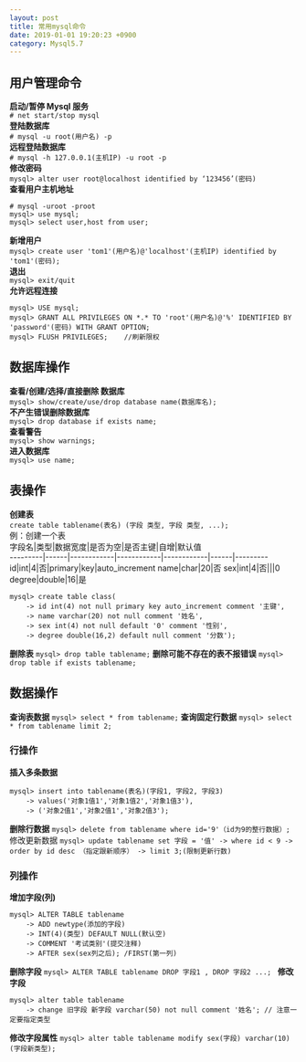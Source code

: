 ```yaml
---
layout: post
title: 常用mysql命令
date: 2019-01-01 19:20:23 +0900
category: Mysql5.7
---
```

## 用户管理命令 
**启动/暂停 Mysql 服务**  
`# net start/stop mysql `  
**登陆数据库**  
`# mysql -u root(用户名) -p`   
**远程登陆数据库**  
`# mysql -h 127.0.0.1(主机IP) -u root -p `  
**修改密码**  
`mysql> alter user root@localhost identified by ‘123456’(密码)`  
**查看用户主机地址**  
```
# mysql -uroot -proot
mysql> use mysql;
mysql> select user,host from user;	
```
**新增用户**  
`mysql> create user 'tom1'(用户名)@'localhost'(主机IP) identified by 'tom1'(密码);`  
**退出**  
`mysql> exit/quit`  
**允许远程连接**  
```
mysql> USE mysql;
mysql> GRANT ALL PRIVILEGES ON *.* TO 'root'(用户名)@'%' IDENTIFIED BY 'password'(密码) WITH GRANT OPTION;
mysql> FLUSH PRIVILEGES;    //刷新限权
```

## 数据库操作
**查看/创建/选择/直接删除 数据库**  
`mysql> show/create/use/drop database name(数据库名); `  
**不产生错误删除数据库**  
`mysql> drop database if exists name;`  
**查看警告**  
`mysql> show warnings;`  
**进入数据库**  
`mysql> use name;`  
  
## 表操作
**创建表**  
`create table tablename(表名) (字段 类型, 字段 类型, ...);`  
 例：创建一个表  
字段名|类型|数据宽度|是否为空|是否主键|自增|默认值  
---------|------|------------|------------|------------|------|---------
id|int|4|否|primary|key|auto_increment
name|char|20|否
sex|int|4|否|||0
degree|double|16|是	

```
mysql> create table class(
    -> id int(4) not null primary key auto_increment comment '主键',
    -> name varchar(20) not null comment '姓名',
    -> sex int(4) not null default '0' comment '性别',
    -> degree double(16,2) default null comment '分数');
```
**删除表**
`mysql> drop table tablename;`
**删除可能不存在的表不报错误**
`mysql> drop table if exists tablename;`
## 数据操作
**查询表数据**
`mysql> select * from tablename;`
**查询固定行数据**
`mysql> select * from tablename limit 2;`
### 行操作
**插入多条数据**
```
mysql> insert into tablename(表名)(字段1, 字段2, 字段3) 
	-> values('对象1值1','对象1值2','对象1值3'),
	-> ('对象2值1','对象2值1','对象2值3');
```
**删除行数据**
`mysql> delete from tablename where id='9'（id为9的整行数据）;`
修改更新数据
	```
	mysql> update tablename set 字段 = '值'
    -> where id < 9
    -> order by id desc （指定跟新顺序）
    -> limit 3;(限制更新行数)
	```
### 列操作
**增加字段(列)**
```
mysql> ALTER TABLE tablename
  	-> ADD newtype(添加的字段)
   	-> INT(4)(类型) DEFAULT NULL(默认空)
   	-> COMMENT '考试类别'(提交注释)
   	-> AFTER sex(sex列之后); /FIRST(第一列)
```
**删除字段**
`mysql> ALTER TABLE tablename DROP 字段1 , DROP 字段2 ...; `
**修改字段**
```
mysql> alter table tablename
   	-> change 旧字段 新字段 varchar(50) not null comment '姓名'; // 注意一定要指定类型
```
**修改字段属性**
`mysql> alter table tablename modify sex(字段) varchar(10)(字段新类型);`
<!--stackedit_data:
eyJoaXN0b3J5IjpbMTk5MTgyNjA2M119
-->